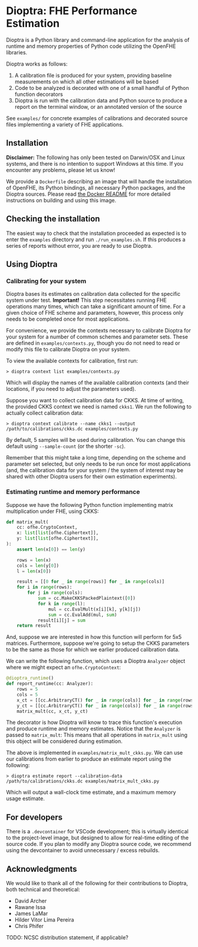 # Dioptra: FHE Performance Estimation

Dioptra is a Python library and command-line application for the analysis of
runtime and memory properties of Python code utilizing the OpenFHE libraries.

Dioptra works as follows:

1. A calibration file is produced for your system, providing baseline
   measurements on which all other estimations will be based
2. Code to be analyzed is decorated with one of a small handful of Python
   function decorators
3. Dioptra is run with the calibration data and Python source to produce a
   report on the terminal window, or an annotated version of the source

See `examples/` for concrete examples of calibrations and decorated source files
implementing a variety of FHE applications.

## Installation

**Disclaimer:** The following has only been tested on Darwin/OSX and Linux
systems, and there is no intention to support Windows at this time.
If you encounter any problems, please let us know!

We provide a `Dockerfile` describing an image that will handle the installation
of OpenFHE, its Python bindings, all necessary Python packages, and the Dioptra
sources. Please read [the Docker README](README.Docker.md) for more detailed
instructions on building and using this image.

## Checking the installation

The easiest way to check that the installation proceeded as expected is to
enter the `examples` directory and run `./run_examples.sh`. If this produces a
series of reports without error, you are ready to use Dioptra.

## Using Dioptra

### Calibrating for your system

Dioptra bases its estimates on calibration data collected for the specific
system under test. **Important!** This step necessitates running FHE operations
many times, which can take a significant amount of time. For a given choice of
FHE scheme and parameters, however, this process only needs to be completed once
for most applications.

For convenience, we provide the contexts necessary to calibrate Dioptra for your
system for a number of common schemes and parameter sets. These are defined in
`examples/contexts.py`, though you do not need to read or modify this file to
calibrate Dioptra on your system.

To view the available contexts for calibration, first run:

```console
> dioptra context list examples/contexts.py
```

Which will display the names of the available calibration contexts (and their
locations, if you need to adjust the parameters used).

Suppose you want to collect calibration data for CKKS. At time of writing, the
provided CKKS context we need is named `ckks1`. We run the following to actually
collect calibration data:

```console
> dioptra context calibrate --name ckks1 --output /path/to/calibrations/ckks.dc examples/contexts.py
```

By default, 5 samples will be used during calibration. You can change this
default using `--sample-count` (or the shorter `-sc`).

Remember that this might take a long time, depending on the scheme and parameter
set selected, but only needs to be run once for most applications (and, the
calibration data for your system / the system of interest may be shared with
other Dioptra users for their own estimation experiments).

### Estimating runtime and memory performance

Suppose we have the following Python function implementing matrix multiplication
under FHE, using CKKS:

```python
def matrix_mult(
    cc: ofhe.CryptoContext,
    x: list[list[ofhe.Ciphertext]],
    y: list[list[ofhe.Ciphertext]],
):
    assert len(x[0]) == len(y)

    rows = len(x)
    cols = len(y[0])
    l = len(x[0])

    result = [[0 for _ in range(rows)] for _ in range(cols)]
    for i in range(rows):
        for j in range(cols):
            sum = cc.MakeCKKSPackedPlaintext([0])
            for k in range(l):
                mul = cc.EvalMult(x[i][k], y[k][j])
                sum = cc.EvalAdd(mul, sum)
            result[i][j] = sum
    return result
```

And, suppose we are interested in how this function will perform for 5x5
matrices. Furthermore, suppose we're going to setup the CKKS parameters to be
the same as those for which we earlier produced calibration data.

We can write the following function, which uses a Dioptra `Analyzer` object
where we might expect an `ofhe.CryptoContext`:

```python
@dioptra_runtime()
def report_runtime(cc: Analyzer):
    rows = 5
    cols = 5
    x_ct = [[cc.ArbitraryCT() for _ in range(cols)] for _ in range(rows)]
    y_ct = [[cc.ArbitraryCT() for _ in range(cols)] for _ in range(rows)]
    matrix_mult(cc, x_ct, y_ct)
```

The decorator is how Dioptra will know to trace this function's execution and
produce runtime and memory estimates. Notice that the `Analyzer` is passed to
`matrix_mult`: This means that all operations in `matrix_mult` using this object
will be considered during estimation.

The above is implemented in `examples/matrix_mult_ckks.py`. We can use our
calibrations from earlier to produce an estimate report using the following:

```console
> dioptra estimate report --calibration-data /path/to/calibrations/ckks.dc examples/matrix_mult_ckks.py
```

Which will output a wall-clock time estimate, and a maximum memory usage
estimate.

## For developers

There is a `.devcontainer` for VSCode development; this is virtually identical
to the project-level image, but designed to allow for real-time editing of the
source code. If you plan to modify any Dioptra source code, we recommend using
the devcontainer to avoid unnecessary / excess rebuilds.

## Acknowledgments

We would like to thank all of the following for their contributions to Dioptra,
both technical and theoretical:

- David Archer
- Rawane Issa
- James LaMar
- Hilder Vitor Lima Pereira
- Chris Phifer

TODO: NCSC distribution statement, if applicable?
